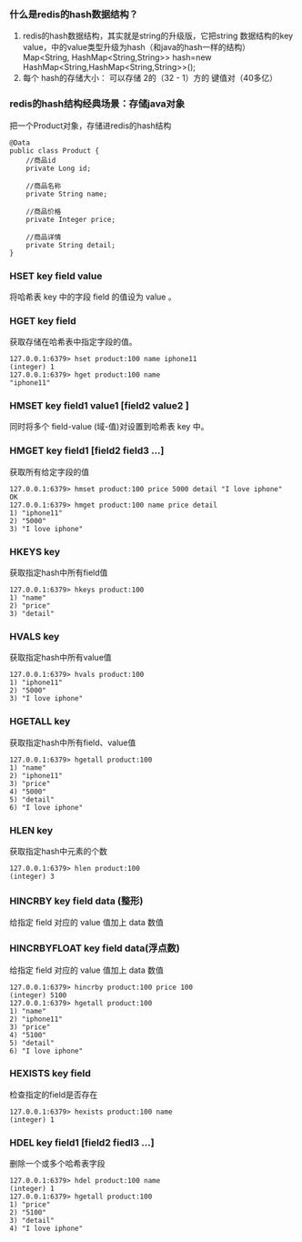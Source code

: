 

### 什么是redis的hash数据结构？
1. redis的hash数据结构，其实就是string的升级版，它把string 数据结构的key value，中的value类型升级为hash（和java的hash一样的结构）  
Map<String, HashMap<String,String>> hash=new HashMap<String,HashMap<String,String>>();
2.  每个 hash的存储大小： 可以存储 2的（32 - 1）方的 键值对（40多亿）



###  redis的hash结构经典场景：存储java对象
把一个Product对象，存储进redis的hash结构
```
@Data
public class Product {
    //商品id
    private Long id;

    //商品名称
    private String name;

    //商品价格
    private Integer price;

    //商品详情
    private String detail;
}
```
### HSET key field value
 将哈希表 key 中的字段 field 的值设为 value 。
### HGET key field
获取存储在哈希表中指定字段的值。
```
127.0.0.1:6379> hset product:100 name iphone11
(integer) 1
127.0.0.1:6379> hget product:100 name
"iphone11"
```

### HMSET key field1 value1 [field2 value2 ]
同时将多个 field-value (域-值)对设置到哈希表 key 中。

### HMGET key field1 [field2 field3 ...]
获取所有给定字段的值
```
127.0.0.1:6379> hmset product:100 price 5000 detail "I love iphone"
OK
127.0.0.1:6379> hmget product:100 name price detail
1) "iphone11"
2) "5000"
3) "I love iphone"
```

### HKEYS key
获取指定hash中所有field值
```
127.0.0.1:6379> hkeys product:100
1) "name"
2) "price"
3) "detail"
```
### HVALS key
 获取指定hash中所有value值
```
127.0.0.1:6379> hvals product:100
1) "iphone11"
2) "5000"
3) "I love iphone"
```

### HGETALL key
获取指定hash中所有field、value值
```
127.0.0.1:6379> hgetall product:100
1) "name"
2) "iphone11"
3) "price"
4) "5000"
5) "detail"
6) "I love iphone"
```

### HLEN key
获取指定hash中元素的个数
```
127.0.0.1:6379> hlen product:100
(integer) 3
```

### HINCRBY key field data (整形)
给指定 field 对应的 value 值加上 data 数值

### HINCRBYFLOAT key field data(浮点数)
给指定 field 对应的 value 值加上 data 数值
```
127.0.0.1:6379> hincrby product:100 price 100
(integer) 5100
127.0.0.1:6379> hgetall product:100
1) "name"
2) "iphone11"
3) "price"
4) "5100"
5) "detail"
6) "I love iphone"
```

### HEXISTS key field
检查指定的field是否存在
``` 
127.0.0.1:6379> hexists product:100 name
(integer) 1
```
### HDEL key field1 [field2 fiedl3 ...]
删除一个或多个哈希表字段
``` 
127.0.0.1:6379> hdel product:100 name
(integer) 1
127.0.0.1:6379> hgetall product:100
1) "price"
2) "5100"
3) "detail"
4) "I love iphone"
```






